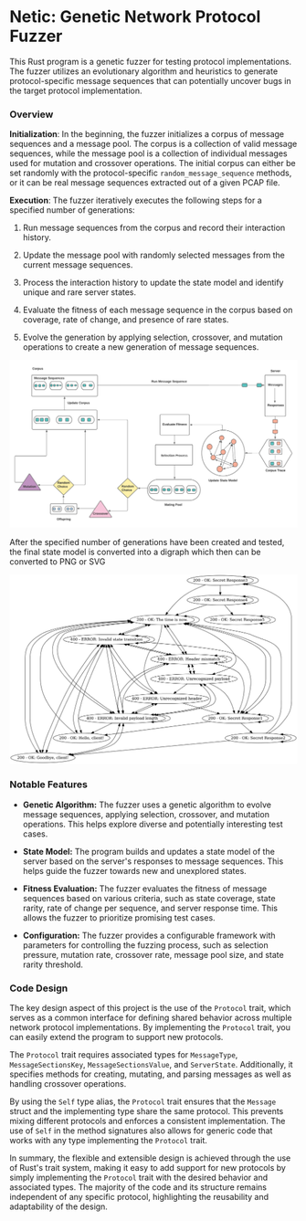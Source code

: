 # Netic: Genetic Network Protocol Fuzzer

This Rust program is a genetic fuzzer for testing protocol implementations. The fuzzer utilizes an evolutionary algorithm and heuristics to generate protocol-specific message sequences that can potentially uncover bugs in the target protocol implementation.


### Overview

**Initialization**: In the beginning, the fuzzer initializes a corpus of message sequences and a message pool. The corpus is a collection of valid message sequences, while the message pool is a collection of individual messages used for mutation and crossover operations. The initial corpus can either be set randomly with the protocol-specific `random_message_sequence` methods, or it can be real message sequences extracted out of a given PCAP file. 

**Execution**: The fuzzer iteratively executes the following steps for a specified number of generations: 

1. Run message sequences from the corpus and record their interaction history. 

2. Update the message pool with randomly selected messages from the current message sequences. 

3. Process the interaction history to update the state model and identify unique and rare server states. 

4. Evaluate the fitness of each message sequence in the corpus based on coverage, rate of change, and presence of rare states.

5. Evolve the generation by applying selection, crossover, and mutation operations to create a new generation of message sequences.

![program_diagram](./resources/program_diagram.png)

After the specified number of generations have been created and tested, the final state model is converted into a digraph which then can be converted to PNG or SVG

![simple_state_model](./resources/full_diagram.png)

### Notable Features

* **Genetic Algorithm:** The fuzzer uses a genetic algorithm to evolve message sequences, applying selection, crossover, and mutation operations. This helps explore diverse and potentially interesting test cases.

* **State Model:** The program builds and updates a state model of the server based on the server's responses to message sequences. This helps guide the fuzzer towards new and unexplored states.

* **Fitness Evaluation:** The fuzzer evaluates the fitness of message sequences based on various criteria, such as state coverage, state rarity, rate of change per sequence, and server response time. This allows the fuzzer to prioritize promising test cases.

* **Configuration:** The fuzzer provides a configurable framework with parameters for controlling the fuzzing process, such as selection pressure, mutation rate, crossover rate, message pool size, and state rarity threshold.

### Code Design

The key design aspect of this project is the use of the `Protocol` trait, which serves as a common interface for defining shared behavior across multiple network protocol implementations. By implementing the `Protocol` trait, you can easily extend the program to support new protocols.

The `Protocol` trait requires associated types for `MessageType`, `MessageSectionsKey`, `MessageSectionsValue`, and `ServerState`. Additionally, it specifies methods for creating, mutating, and parsing messages as well as handling crossover operations.

By using the `Self` type alias, the `Protocol` trait ensures that the `Message` struct and the implementing type share the same protocol. This prevents mixing different protocols and enforces a consistent implementation. The use of `Self` in the method signatures also allows for generic code that works with any type implementing the `Protocol` trait.

In summary, the flexible and extensible design is achieved through the use of Rust's trait system, making it easy to add support for new protocols by simply implementing the `Protocol` trait with the desired behavior and associated types. The majority of the code and its structure remains independent of any specific protocol, highlighting the reusability and adaptability of the design.
